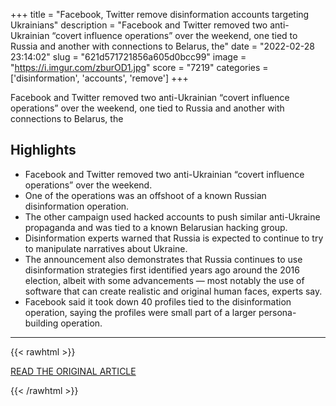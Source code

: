 +++
title = "Facebook, Twitter remove disinformation accounts targeting Ukrainians"
description = "Facebook and Twitter removed two anti-Ukrainian “covert influence operations” over the weekend, one tied to Russia and another with connections to Belarus, the"
date = "2022-02-28 23:14:02"
slug = "621d571721856a605d0bcc99"
image = "https://i.imgur.com/zburOD1.jpg"
score = "7219"
categories = ['disinformation', 'accounts', 'remove']
+++

Facebook and Twitter removed two anti-Ukrainian “covert influence operations” over the weekend, one tied to Russia and another with connections to Belarus, the

## Highlights

- Facebook and Twitter removed two anti-Ukrainian “covert influence operations” over the weekend.
- One of the operations was an offshoot of a known Russian disinformation operation.
- The other campaign used hacked accounts to push similar anti-Ukraine propaganda and was tied to a known Belarusian hacking group.
- Disinformation experts warned that Russia is expected to continue to try to manipulate narratives about Ukraine.
- The announcement also demonstrates that Russia continues to use disinformation strategies first identified years ago around the 2016 election, albeit with some advancements — most notably the use of software that can create realistic and original human faces, experts say.
- Facebook said it took down 40 profiles tied to the disinformation operation, saying the profiles were small part of a larger persona-building operation.

---

{{< rawhtml >}}
  <p class="article-category">
    <a target="_blank" href="https://www.nbcnews.com/tech/internet/facebook-twitter-remove-disinformation-accounts-targeting-ukrainians-rcna17880?a">READ THE ORIGINAL ARTICLE</a>
  </p>
{{< /rawhtml >}}
